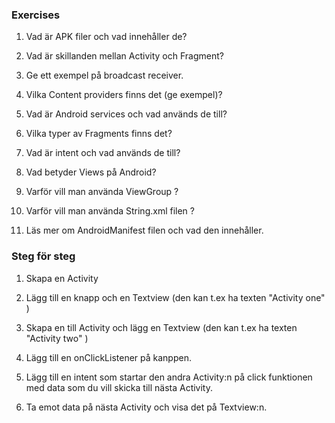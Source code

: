### Exercises

1. Vad är APK filer och vad innehåller de?

2. Vad är skillanden mellan Activity och Fragment?

3. Ge ett exempel på broadcast receiver.

4. Vilka Content providers finns det (ge exempel)?

5. Vad är Android services och vad används de till?

6. Vilka typer av Fragments finns det?

7. Vad är intent och vad används de till?

8. Vad betyder Views på Android?

9. Varför vill man använda ViewGroup ?

10. Varför vill man använda String.xml filen ?

11. Läs mer om AndroidManifest filen och vad den innehåller.

### Steg för steg

1. Skapa en Activity

2. Lägg till en knapp och en Textview (den kan t.ex ha texten "Activity one" )

3. Skapa en till Activity och lägg en Textview (den kan t.ex ha texten "Activity two" )

4. Lägg till en onClickListener på kanppen.

5. Lägg till en intent som startar den andra Activity:n på click funktionen med data som du vill skicka till nästa Activity.

6. Ta emot data på nästa Activity och visa det på Textview:n.

